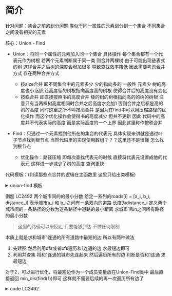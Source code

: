 

# 简介
针对问题：集合之前的划分问题 类似于同一属性的元素划分到一个集合 不同集合之间没有相交的元素

核心：Union - Find
- Union：将同一个属性的元素加入同一个集合 具体操作 每个集合都有一个代表元作为树根 若两个元素判断属于同一类 则合并两棵树 由于可能出现链表式的树 这样合并之后树的深度会增加很多 导致查找效率降低 因此需要考虑合并方式 存在两种合并方式

  - 按size合并 即不同集合中的元素多少 少的指向多的 一般性 元素少 树的高度也小 因此让高度低的树根指向高度高的树根 使得合并后的高度没有变化
  - 按秩合并 即直接按照书的高度合并 矮的树的树根指向高的的树的树根 注意只有当两棵树高度相同时合并之后高度才会加1 否则合并之后都是高的树的高度 同时这里之所不叫按高合并 是因为在find中可以用压缩路径的优化操作 而这个优化操作会使得书的高度减少 但并不更新 因此 代码中的高度并不代表实际的高度 而是实际高度的一个上界 因此这里称作按秩合并

- Find：只通过一个元素找到他所在的集合的代表元 具体实现来讲就是通过叶子节点找到根节点 当然代码里的实现使用数组？？？这里还不是很懂 怎么找到根节点

  - 优化操作：路径压缩 即每次查找代表元的时候 直接将代表元设置成他的代表元 这样进一步减少了树的高度 查询更快

代码模板：(判读那些点合并的逻辑在主函数里 这里只给出类模板)
<details>
<summary> union-find 模板 </summary>
<pre><code class = "language cpp">
class UnionFind{ 
    
public:
    vector<int> parent;
    // vector<int> size;
    vector<int> rank;
    int unionCount;

    UnionFind(int n) {
        parent.resize(n);
        // size.resize(n);
        rank.resize(n);
        for(int i = 0; i < n; i++) {
            parent[i] = i;
            rank[i] = 1;
        }
    }
    // 直接求并
    // void Union(int x, int y) {
    //     if(find(x) != find(y)) {
    //         parent[find(y)] = find(x);
    //         unionCount++;
    //     }
    // }
    // 按大小求并
    // void Union(int x, int y) {
    //     int xroot = find(x);
    //     int yroot = find(y);
    //     if(xroot != find(y)) {
    //         if(size[xroot] > size[yroot]) {
    //             parent[yroot] = find(x);
    //             size[xroot] += size[yroot];
    //         }
    //         else {
    //             parent[xroot] = yroot;
    //             size[yroot] += size[xroot];
    //         }
    //     }
    // }
    // 按秩合并
    void Union(int x, int y) {
        int xroot = find(x);
        int yroot = find(y);
        if(xroot != yroot) {
            if(rank[xroot] >= rank[yroot]) {
                parent[yroot] = xroot;

            } else parent[xroot] = yroot;
            if(rank[xroot] == rank[yroot]) rank[xroot]++;
        }
    }
    // 递归查找
    // int find(int x) {
    //     if(parent[x] == x) return x;
    //     return find(parent[x]);
    // }

    // 路径压缩查找
    int find(int x) {
        if(parent[x] == x) return x;
        return parent[x] = find(parent[x]);
    }
};
</code></pre>
</details>



例题 LC2492 两个城市间的的最小分数
给定一系列的roads[i] = [a_i, b_i, distance_i] 表示城市a_i 和 b_i之间有一条双向的道路 长度为distance_i 
定义两个城市间的一条路径的分数为这条路径中道路的最小距离 求城市1和n之间所有路径的最小分数 
> 这里的路径可以来回走 只要能够到达 不做任何限制

本质上就是求和城市1连通的所有道路中最短的边 所以有两种做法
1. 先建图 然后利用dfs或者bfs遍历和1连通的边 求最短边即可
2. 利用并查集 将和1连通的城市先连起来 然后遍历所有的边 判断是否和1连通 求最短边

对于2，可以进行优化，将最短边作为一个成员变量放在Union-Find类中 最后直接返回 min_dis(find(1))即可 这样就不需要后续的再一次遍历所有边了

<details>
<summary> code LC2492 </summary>
<pre><code class = "language cpp">
class Solution {
public:
    vector<int> p;
    vector<int> medge;
    int find(int x) {
        if(x == p[x]) return x;
        return p[x] = find(p[x]);
    }
    int minScore(int n, vector<vector<int>>& roads) {
        p.resize(n + 1);
        medge.resize(n + 1);
        for(int i = 0; i <= n; i++) {
            p[i] = i;
            medge[i] = INT_MAX;
        }
        for(auto r : roads) {
            int a = r[0], b = r[1], e = r[2];
            int pa = find(a), pb = find(b);
            p[pa] = pb;
            medge[pb] = min({medge[pa], medge[pb], e});
        }
        return medge[find(1)];
    }
};
</code></pre>
</details>